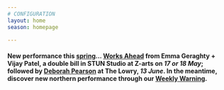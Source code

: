 ```yaml
---
# CONFIGURATION
layout: home
season: homepage

---
```

#### New performance this [spring](/current/2018-springsummer)… [Works Ahead](/current/2018-worksahead) from Emma Geraghty + Vijay Patel, a double bill in STUN Studio at Z-arts on *17 or 18 May*; followed by [Deborah Pearson](/current/2018-springsummer/pearson) at The Lowry, *13 June*. In the meantime, discover new northern performance through our <a href="http://wordofwarning.posthaven.com" target="_blank">Weekly Warning</a>.
